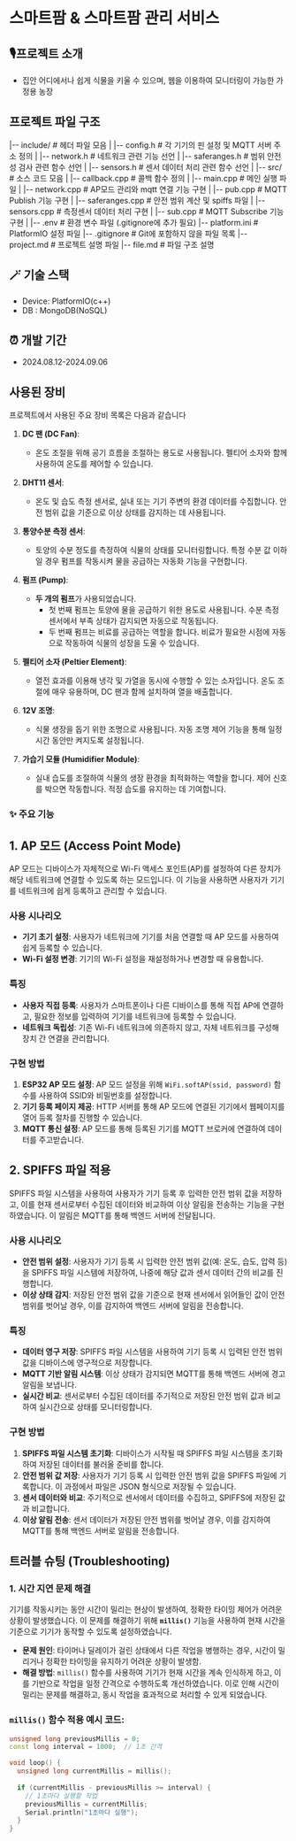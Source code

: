 # 스마트팜 & 스마트팜 관리 서비스

## 🎙️프로젝트 소개

-    집안 어디에서나 쉽게 식물을 키울 수 있으며, 웹을 이용하여 모니터링이 가능한 가정용 농장

## 프로젝트 파일 구조
|-- include/ # 헤더 파일 모음 | |-- config.h # 각 기기의 핀 설정 및 MQTT 서버 주소 정의 | |-- network.h # 네트워크 관련 기능 선언 | |-- saferanges.h # 범위 안전성 검사 관련 함수 선언 | |-- sensors.h # 센서 데이터 처리 관련 함수 선언 | |-- src/ # 소스 코드 모음 | |-- callback.cpp # 콜백 함수 정의 | |-- main.cpp # 메인 실행 파일 | |-- network.cpp # AP모드 관리와 mqtt 연결 기능 구현 | |-- pub.cpp # MQTT Publish 기능 구현 | |-- saferanges.cpp # 안전 범위 계산 및 spiffs 파일 | |-- sensors.cpp # 측정센서 데이터 처리 구현 | |-- sub.cpp # MQTT Subscribe 기능 구현 | |-- .env # 환경 변수 파일 (.gitignore에 추가 필요) |-- platform.ini # PlatformIO 설정 파일 |-- .gitignore # Git에 포함하지 않을 파일 목록 |-- project.md # 프로젝트 설명 파일 |-- file.md # 파일 구조 설명

## 🪄 기술 스택

-    Device: PlatformIO(c++)
-    DB : MongoDB(NoSQL)

## ⏰ 개발 기간

-   2024.08.12-2024.09.06

## 사용된 장비

프로젝트에서 사용된 주요 장비 목록은 다음과 같습니다

1. **DC 팬 (DC Fan)**: 
   - 온도 조절을 위해 공기 흐름을 조절하는 용도로 사용됩니다. 펠티어 소자와 함께 사용하여 온도를 제어할 수 있습니다.
   
2. **DHT11 센서**: 
   - 온도 및 습도 측정 센서로, 실내 또는 기기 주변의 환경 데이터를 수집합니다. 안전 범위 값을 기준으로 이상 상태를 감지하는 데 사용됩니다.

3. **통양수분 측정 센서**: 
   - 토양의 수분 정도를 측정하여 식물의 상태를 모니터링합니다. 특정 수분 값 이하일 경우 펌프를 작동시켜 물을 공급하는 자동화 기능을 구현합니다.

4. **펌프 (Pump)**: 
   - **두 개의 펌프**가 사용되었습니다. 
     - 첫 번째 펌프는 토양에 물을 공급하기 위한 용도로 사용됩니다. 수분 측정 센서에서 부족 상태가 감지되면 자동으로 작동됩니다.
     - 두 번째 펌프는 비료를 공급하는 역할을 합니다. 비료가 필요한 시점에 자동으로 작동하여 식물의 성장을 도울 수 있습니다.

5. **펠티어 소자 (Peltier Element)**: 
   - 열전 효과를 이용해 냉각 및 가열을 동시에 수행할 수 있는 소자입니다. 온도 조절에 매우 유용하며, DC 팬과 함께 설치하여 열을 배출합니다.

6. **12V 조명**: 
   - 식물 생장을 돕기 위한 조명으로 사용됩니다. 자동 조명 제어 기능을 통해 일정 시간 동안만 켜지도록 설정됩니다.

7. **가습기 모듈 (Humidifier Module)**: 
   - 실내 습도를 조절하여 식물의 생장 환경을 최적화하는 역할을 합니다. 제어 신호를 박으면 작동합니다. 적정 습도를 유지하는 데 기여합니다.


### ✨ 주요 기능

## 1. AP 모드 (Access Point Mode)

AP 모드는 디바이스가 자체적으로 Wi-Fi 액세스 포인트(AP)를 설정하여 다른 장치가 해당 네트워크에 연결할 수 있도록 하는 모드입니다. 이 기능을 사용하면 사용자가 기기를 네트워크에 쉽게 등록하고 관리할 수 있습니다.

### 사용 시나리오
- **기기 초기 설정**: 사용자가 네트워크에 기기를 처음 연결할 때 AP 모드를 사용하여 쉽게 등록할 수 있습니다.
- **Wi-Fi 설정 변경**: 기기의 Wi-Fi 설정을 재설정하거나 변경할 때 유용합니다.

### 특징
- **사용자 직접 등록**: 사용자가 스마트폰이나 다른 디바이스를 통해 직접 AP에 연결하고, 필요한 정보를 입력하여 기기를 네트워크에 등록할 수 있습니다.
- **네트워크 독립성**: 기존 Wi-Fi 네트워크에 의존하지 않고, 자체 네트워크를 구성해 장치 간 연결을 관리합니다.

### 구현 방법
1. **ESP32 AP 모드 설정**: AP 모드 설정을 위해 `WiFi.softAP(ssid, password)` 함수를 사용하여 SSID와 비밀번호를 설정합니다.
2. **기기 등록 페이지 제공**: HTTP 서버를 통해 AP 모드에 연결된 기기에서 웹페이지를 열어 등록 절차를 진행할 수 있습니다.
3. **MQTT 통신 설정**: AP 모드를 통해 등록된 기기를 MQTT 브로커에 연결하여 데이터를 주고받습니다.

## 2. SPIFFS 파일 적용

SPIFFS 파일 시스템을 사용하여 사용자가 기기 등록 후 입력한 안전 범위 값을 저장하고, 이를 현재 센서로부터 수집된 데이터와 비교하여 이상 알림을 전송하는 기능을 구현하였습니다. 이 알림은 MQTT를 통해 백엔드 서버에 전달됩니다.

### 사용 시나리오
- **안전 범위 설정**: 사용자가 기기 등록 시 입력한 안전 범위 값(예: 온도, 습도, 압력 등)을 SPIFFS 파일 시스템에 저장하여, 나중에 해당 값과 센서 데이터 간의 비교를 진행합니다.
- **이상 상태 감지**: 저장된 안전 범위 값을 기준으로 현재 센서에서 읽어들인 값이 안전 범위를 벗어날 경우, 이를 감지하여 백엔드 서버에 알림을 전송합니다.

### 특징
- **데이터 영구 저장**: SPIFFS 파일 시스템을 사용하여 기기 등록 시 입력된 안전 범위 값을 디바이스에 영구적으로 저장합니다.
- **MQTT 기반 알림 시스템**: 이상 상태가 감지되면 MQTT를 통해 백엔드 서버에 경고 알림을 보냅니다.
- **실시간 비교**: 센서로부터 수집된 데이터를 주기적으로 저장된 안전 범위 값과 비교하여 실시간으로 상태를 모니터링합니다.

### 구현 방법
1. **SPIFFS 파일 시스템 초기화**: 디바이스가 시작될 때 SPIFFS 파일 시스템을 초기화하여 저장된 데이터를 불러올 준비를 합니다.
2. **안전 범위 값 저장**: 사용자가 기기 등록 시 입력한 안전 범위 값을 SPIFFS 파일에 기록합니다. 이 과정에서 파일은 JSON 형식으로 저장될 수 있습니다.
3. **센서 데이터와 비교**: 주기적으로 센서에서 데이터를 수집하고, SPIFFS에 저장된 값과 비교합니다.
4. **이상 알림 전송**: 센서 데이터가 저장된 안전 범위를 벗어날 경우, 이를 감지하여 MQTT를 통해 백엔드 서버로 알림을 전송합니다.


## 트러블 슈팅 (Troubleshooting)

### 1. 시간 지연 문제 해결
기기를 작동시키는 동안 시간이 밀리는 현상이 발생하여, 정확한 타이밍 제어가 어려운 상황이 발생했습니다. 이 문제를 해결하기 위해 **`millis()`** 기능을 사용하여 현재 시간을 기준으로 기기가 동작할 수 있도록 설정하였습니다.

- **문제 원인**: 타이머나 딜레이가 걸린 상태에서 다른 작업을 병행하는 경우, 시간이 밀리거나 정확한 타이밍을 유지하기 어려운 상황이 발생함.
- **해결 방법**: `millis()` 함수를 사용하여 기기가 현재 시간을 계속 인식하게 하고, 이를 기반으로 작업을 일정 간격으로 수행하도록 개선하였습니다. 이로 인해 시간이 밀리는 문제를 해결하고, 동시 작업을 효과적으로 처리할 수 있게 되었습니다.

### `millis()` 함수 적용 예시 코드:
```cpp
unsigned long previousMillis = 0;
const long interval = 1000;  // 1초 간격

void loop() {
  unsigned long currentMillis = millis();
  
  if (currentMillis - previousMillis >= interval) {
    // 1초마다 실행할 작업
    previousMillis = currentMillis;
    Serial.println("1초마다 실행");
  }
}




